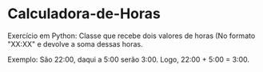 # Calculadora-de-Horas
Exercício em Python: Classe que recebe dois valores de horas (No formato "XX:XX" e devolve a soma dessas horas.

Exemplo: São 22:00, daqui a 5:00 serão 3:00. Logo, 22:00 + 5:00 = 3:00. 
